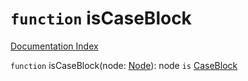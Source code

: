 # `function` isCaseBlock

[Documentation Index](../README.md)

`function` isCaseBlock(node: [Node](../interface.Node/README.md)): node `is` [CaseBlock](../interface.CaseBlock/README.md)

